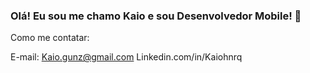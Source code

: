 ### Olá! Eu sou me chamo Kaio e sou Desenvolvedor Mobile! 📱







Como me contatar: 

E-mail: Kaio.gunz@gmail.com
Linkedin.com/in/Kaiohnrq
